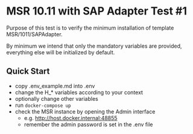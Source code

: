# MSR 10.11 with SAP Adapter Test #1

Purpose of this test is to verify the minimum installation of template MSR/1011/SAPAdapter.

By minimum we intend that only the mandatory variables are provided, everything else will be initialized by default.

## Quick Start

- copy .env_example.md into .env
- change the H_* variables according to your context
- optionally change other variables
- run `docker-compose up`
- check the MSR instance by opening the Admin interface
  - e.g. http://host.docker.internal:48855
  - remember the admin password is set in the .env file
